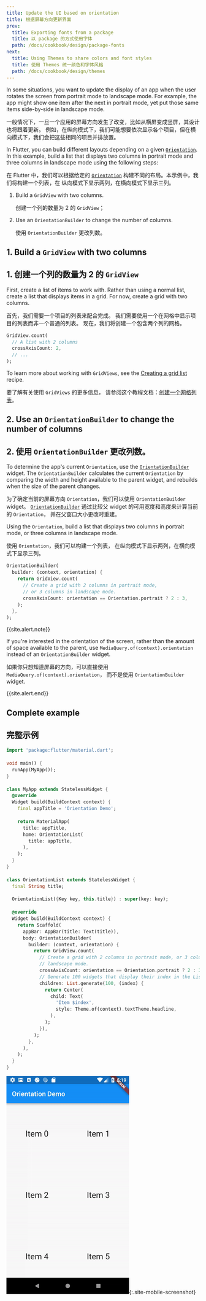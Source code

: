 ```yaml
---
title: Update the UI based on orientation
title: 根据屏幕方向更新界面
prev:
  title: Exporting fonts from a package
  title: 以 package 的方式使用字体
  path: /docs/cookbook/design/package-fonts
next:
  title: Using Themes to share colors and font styles
  title: 使用 Themes 统一颜色和字体风格
  path: /docs/cookbook/design/themes
---
```


In some situations,
you want to update the display of an app when the user
rotates the screen from portrait mode to landscape mode. For example,
the app might show one item after the next in portrait mode,
yet put those same items side-by-side in landscape mode.

一般情况下，一旦一个应用的屏幕方向发生了改变，比如从横屏变成竖屏，其设计也将跟着更新。
例如，在纵向模式下，我们可能想要依次显示各个项目，但在横向模式下，我们会把这些相同的项目并排放置。

In Flutter, you can build different layouts depending on a given
[`Orientation`]({{site.api}}/flutter/widgets/Orientation-class.html).
In this example, build a list that displays two columns in
portrait mode and three columns in landscape mode using the
following steps:

在 Flutter 中，我们可以根据给定的
[`Orientation`]({{site.api}}/flutter/widgets/Orientation-class.html)
构建不同的布局。本示例中，我们将构建一个列表，在
纵向模式下显示两列，在横向模式下显示三列。

  1. Build a `GridView` with two columns.
     
     创建一个列的数量为 2 的 `GridView`；
     
  2. Use an `OrientationBuilder` to change the number of columns.
  
     使用 `OrientationBuilder` 更改列数。

## 1. Build a `GridView` with two columns

## 1. 创建一个列的数量为 2 的 `GridView`

First, create a list of items to work with.
Rather than using a normal list,
create a list that displays items in a grid.
For now, create a grid with two columns.

首先，我们需要一个项目的列表来配合完成。
我们需要使用一个在网格中显示项目的列表而非一个普通的列表。
现在，我们将创建一个包含两个列的网格。

<!-- skip -->
```dart
GridView.count(
  // A list with 2 columns
  crossAxisCount: 2,
  // ...
);
```

To learn more about working with `GridViews`, see the
[Creating a grid list](/docs/cookbook/lists/grid-lists) recipe.

要了解有关使用 `GridViews` 的更多信息，
请参阅这个教程文档：[创建一个网格列表](/docs/cookbook/lists/grid-lists)。

## 2. Use an `OrientationBuilder` to change the number of columns

## 2. 使用 `OrientationBuilder` 更改列数。

To determine the app's current `Orientation`, use the
[`OrientationBuilder`]({{site.api}}/flutter/widgets/OrientationBuilder-class.html)
widget. The `OrientationBuilder` calculates the current `Orientation` by
comparing the width and height available to the parent widget,
and rebuilds when the size of the parent changes.

为了确定当前的屏幕方向 `Orientation`，我们可以使用 `OrientationBuilder` widget。
[`OrientationBuilder`]({{site.api}}/flutter/widgets/OrientationBuilder-class.html)
通过比较父 widget 的可用宽度和高度来计算当前的 `Orientation`，
并在父窗口大小更改时重建。

Using the `Orientation`, build a list that displays two columns in portrait
mode, or three columns in landscape mode.

使用 `Orientation`，我们可以构建一个列表，
在纵向模式下显示两列，在横向模式下显示三列。

<!-- skip -->
```dart
OrientationBuilder(
  builder: (context, orientation) {
    return GridView.count(
      // Create a grid with 2 columns in portrait mode,
      // or 3 columns in landscape mode.
      crossAxisCount: orientation == Orientation.portrait ? 2 : 3,
    );
  },
);
```

{{site.alert.note}}

  If you're interested in the orientation of the screen,
  rather than the amount of space available to the parent,
  use `MediaQuery.of(context).orientation` instead of an
  `OrientationBuilder` widget.
  
  如果你只想知道屏幕的方向，可以直接使用 `MediaQuery.of(context).orientation`，
  而不是使用 `OrientationBuilder` widget.

{{site.alert.end}}

## Complete example

## 完整示例

```dart
import 'package:flutter/material.dart';

void main() {
  runApp(MyApp());
}

class MyApp extends StatelessWidget {
  @override
  Widget build(BuildContext context) {
    final appTitle = 'Orientation Demo';

    return MaterialApp(
      title: appTitle,
      home: OrientationList(
        title: appTitle,
      ),
    );
  }
}

class OrientationList extends StatelessWidget {
  final String title;

  OrientationList({Key key, this.title}) : super(key: key);

  @override
  Widget build(BuildContext context) {
    return Scaffold(
      appBar: AppBar(title: Text(title)),
      body: OrientationBuilder(
        builder: (context, orientation) {
          return GridView.count(
            // Create a grid with 2 columns in portrait mode, or 3 columns in
            // landscape mode.
            crossAxisCount: orientation == Orientation.portrait ? 2 : 3,
            // Generate 100 widgets that display their index in the List.
            children: List.generate(100, (index) {
              return Center(
                child: Text(
                  'Item $index',
                  style: Theme.of(context).textTheme.headline,
                ),
              );
            }),
          );
        },
      ),
    );
  }
}
```

![Orientation Demo](/images/cookbook/orientation.gif){:.site-mobile-screenshot}
